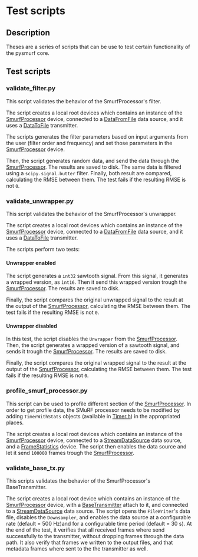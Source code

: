 # Test scripts

## Description

Theses are a series of scripts that can be use to test certain functionality of the pysmurf core.

## Test scripts

### validate_filter.py

This script validates the behavior of the SmurfProcessor's filter.

The script creates a local root devices which contains an instance of the [SmurfProcessor](../../python/pysmurf/core/devices/_SmurfProcessor.py) device, connected to a [DataFromFile](../../python/pysmurf/core/emulators/_DataFromFile.py) data source, and it uses a [DataToFile](../../python/pysmurf/core/transmitters/_DataToFile.py) transmitter.

The scripts generates the filter parameters based on input arguments from the user (filter order and frequency) and set those parameters in the [SmurfProcessor](../../python/pysmurf/core/devices/_SmurfProcessor.py) device.

Then, the script generates random data, and send the data through the [SmurfProcessor](../../python/pysmurf/core/devices/_SmurfProcessor.py). The results are saved to disk. The same data is filtered using a `scipy.signal.butter` filter. Finally, both result are compared, calculating the RMSE between them. The test fails if the resulting RMSE is not `0`.

### validate_unwrapper.py

This script validates the behavior of the SmurfProcessor's unwrapper.

The script creates a local root devices which contains an instance of the [SmurfProcessor](../../python/pysmurf/core/devices/_SmurfProcessor.py) device, connected to a [DataFromFile](../../python/pysmurf/core/emulators/_DataFromFile.py) data source, and it uses a [DataToFile](../../python/pysmurf/core/transmitters/_DataToFile.py) transmitter.

The scripts perform two tests:
#### Unwrapper enabled

The script generates a `int32` sawtooth signal. From this signal, it generates a wrapped version, as `int16`. Then it send this wrapped version trough the [SmurfProcessor](../../python/pysmurf/core/devices/_SmurfProcessor.py). The results are saved to disk.

Finally, the script compares the original unwrapped signal to the result at the output of the [SmurfProcessor](../../python/pysmurf/core/devices/_SmurfProcessor.py), calculating the RMSE between them. The test fails if the resulting RMSE is not `0`.

#### Unwrapper disabled

In this test, the script disables the `Unwrapper` from the [SmurfProcessor](../../python/pysmurf/core/devices/_SmurfProcessor.py). Then, the script generates a wrapped version of a sawtooth signal, and sends it trough the [SmurfProcessor](../../python/pysmurf/core/devices/_SmurfProcessor.py). The results are saved to disk.

Finally, the script compares the original wrapped signal to the result at the output of the [SmurfProcessor](../../python/pysmurf/core/devices/_SmurfProcessor.py), calculating the RMSE between them. The test fails if the resulting RMSE is not `0`.

### profile_smurf_processor.py

This script can be used to profile different section of the [SmurfProcessor](../../python/pysmurf/core/devices/_SmurfProcessor.py). In order to get profile data, the SMuRF processor needs to be modified by adding `TimerWithStats` objects (available in [Timer.h](../../include/smurf/core/common/Timer.h)) in the appropriated places.

The script creates a local root devices which contains an instance of the [SmurfProcessor](../../python/pysmurf/core/devices/_SmurfProcessor.py) device, connected to a [StreamDataSource](../../python/pysmurf/core/emulators/_StreamDataSource.py) data source, and a [FrameStatistics](../../python/pysmurf/core/counters/_FrameStatistics.py) device. The script then enables the data source and let it send `100000` frames trough the [SmurfProcessor](../../python/pysmurf/core/devices/_SmurfProcessor.py).

### validate_base_tx.py

This scripts validates the behavior of the SmurfProcessor's BaseTransmitter.

The script creates a local root device which contains an instance of the [SmurfProcessor](../../python/pysmurf/core/devices/_SmurfProcessor.py) device, with a [BaseTransmitter](../../python/pysmurf/core/trasnmitters/_BaseTransmitter.py) attach to it, and connected to a [StreamDataSource](../../python/pysmurf/core/emulators/_StreamDataSource.py) data source. The script opens the `FileWriter`'s data file, disables the `Downsampler`, and enables the data source at a configurable rate (default = 500 Hz)and for a configurable time period (default = 30 s). At the end of the test, it verifies that all received frames where send successfully to the transmitter, without dropping frames through the data path. It also verify that frames we written to the output files, and that metadata frames where sent to the the transmitter as well.